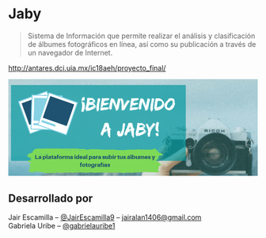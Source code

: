 # Jaby
> Sistema de Información que permite realizar el análisis y clasificación de álbumes
fotográficos en línea, así como su publicación a través de
un navegador de Internet.

http://antares.dci.uia.mx/ic18aeh/proyecto_final/

![](static/images/cover2.png)


## Desarrollado por

Jair Escamilla – [@JairEscamilla9](https://twitter.com/JairEscamilla9) – jairalan1406@gmail.com\
Gabriela Uribe – [@gabrielauribe1](https://github.com/gabrielauribe1)
